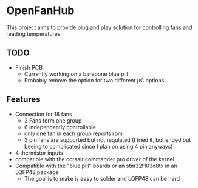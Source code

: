 # OpenFanHub

This project aims to provide plug and play solution for controlling fans and reading temperatures

## TODO
 * Finish PCB
   * Currently working on a barebone blue pill
   * Probably remove the option for two different µC options

## Features
 * Connection for 18 fans
    * 3 Fans form one group
    * 6 independently controllable
    * only one fan in each group reports rpm
    * 3 pin fans are supported but not regulated (I tried it, but ended but beeing to complicated since I plan on using 4 pin anyways)
 * 4 thermistor inputs
 * compatible with the corsair commander pro driver of the kernel
 * Compatible with the "blue pill" boards or an stm32f103c8tx in an LQFP48 package
    * The goal is to make is easy to solder and LQFP48 can be hard

